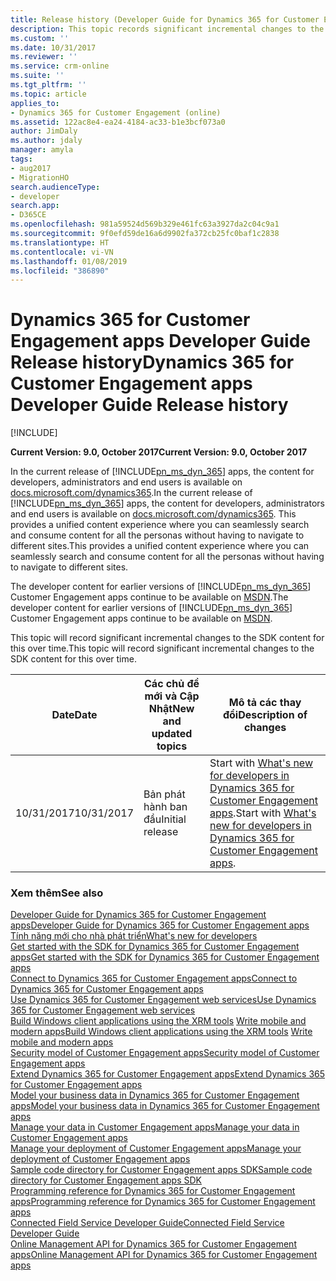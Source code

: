 ```yaml
---
title: Release history (Developer Guide for Dynamics 365 for Customer Engagement apps) | MicrosoftDocs
description: This topic records significant incremental changes to the SDK content for this release for this over time.
ms.custom: ''
ms.date: 10/31/2017
ms.reviewer: ''
ms.service: crm-online
ms.suite: ''
ms.tgt_pltfrm: ''
ms.topic: article
applies_to:
- Dynamics 365 for Customer Engagement (online)
ms.assetid: 122ac8e4-ea24-4184-ac33-b1e3bcf073a0
author: JimDaly
ms.author: jdaly
manager: amyla
tags:
- aug2017
- MigrationHO
search.audienceType:
- developer
search.app:
- D365CE
ms.openlocfilehash: 981a59524d569b329e461fc63a3927da2c04c9a1
ms.sourcegitcommit: 9f0efd59de16a6d9902fa372cb25fc0baf1c2838
ms.translationtype: HT
ms.contentlocale: vi-VN
ms.lasthandoff: 01/08/2019
ms.locfileid: "386890"
---
```

# <a name="dynamics-365-for-customer-engagement-apps-developer-guide-release-history"></a><span data-ttu-id="0b279-103">Dynamics 365 for Customer Engagement apps Developer Guide Release history</span><span class="sxs-lookup"><span data-stu-id="0b279-103">Dynamics 365 for Customer Engagement apps Developer Guide Release history</span></span>

[!INCLUDE[](../includes/cc_applies_to_update_9_0_0.md)]

<span data-ttu-id="0b279-104">**Current Version: 9.0, October 2017**</span><span class="sxs-lookup"><span data-stu-id="0b279-104">**Current Version: 9.0, October 2017**</span></span>

<span data-ttu-id="0b279-105">In the current release of [!INCLUDE[pn_ms_dyn_365](../includes/pn-ms-dyn-365.md)] apps, the content for developers, administrators and end users is available on [docs.microsoft.com/dynamics365](https://docs.microsoft.com/dynamics365).</span><span class="sxs-lookup"><span data-stu-id="0b279-105">In the current release of [!INCLUDE[pn_ms_dyn_365](../includes/pn-ms-dyn-365.md)] apps, the content for developers, administrators and end users is available on [docs.microsoft.com/dynamics365](https://docs.microsoft.com/dynamics365).</span></span> <span data-ttu-id="0b279-106">This provides a unified content experience where you can seamlessly search and consume content for all the personas without having to navigate to different sites.</span><span class="sxs-lookup"><span data-stu-id="0b279-106">This provides a unified content experience where you can seamlessly search and consume content for all the personas without having to navigate to different sites.</span></span>

<span data-ttu-id="0b279-107">The developer content for earlier versions of [!INCLUDE[pn_ms_dyn_365](../includes/pn-ms-dyn-365.md)] Customer Engagement apps continue to be available on [MSDN](https://msdn.microsoft.com/library/hh547453.aspx).</span><span class="sxs-lookup"><span data-stu-id="0b279-107">The developer content for earlier versions of [!INCLUDE[pn_ms_dyn_365](../includes/pn-ms-dyn-365.md)] Customer Engagement apps continue to be available on [MSDN](https://msdn.microsoft.com/library/hh547453.aspx).</span></span>

<span data-ttu-id="0b279-108">This topic will record significant incremental changes to the SDK content for this over time.</span><span class="sxs-lookup"><span data-stu-id="0b279-108">This topic will record significant incremental changes to the SDK content for this over time.</span></span>


|<span data-ttu-id="0b279-109">Date</span><span class="sxs-lookup"><span data-stu-id="0b279-109">Date</span></span>|<span data-ttu-id="0b279-110">Các chủ đề mới và Cập Nhật</span><span class="sxs-lookup"><span data-stu-id="0b279-110">New and updated topics</span></span>|<span data-ttu-id="0b279-111">Mô tả các thay đổi</span><span class="sxs-lookup"><span data-stu-id="0b279-111">Description of changes</span></span>|  
|---------|---------|---------|
|<span data-ttu-id="0b279-112">10/31/2017</span><span class="sxs-lookup"><span data-stu-id="0b279-112">10/31/2017</span></span>|<span data-ttu-id="0b279-113">Bản phát hành ban đầu</span><span class="sxs-lookup"><span data-stu-id="0b279-113">Initial release</span></span>     | <span data-ttu-id="0b279-114">Start with  [What's new for developers in Dynamics 365 for Customer Engagement apps](https://go.microsoft.com/fwlink/?linkid=853945).</span><span class="sxs-lookup"><span data-stu-id="0b279-114">Start with  [What's new for developers in Dynamics 365 for Customer Engagement apps](https://go.microsoft.com/fwlink/?linkid=853945).</span></span>      |



### <a name="see-also"></a><span data-ttu-id="0b279-115">Xem thêm</span><span class="sxs-lookup"><span data-stu-id="0b279-115">See also</span></span>

[<span data-ttu-id="0b279-116">Developer Guide for Dynamics 365 for Customer Engagement apps</span><span class="sxs-lookup"><span data-stu-id="0b279-116">Developer Guide for Dynamics 365 for Customer Engagement apps</span></span>](developer-guide.md)<br />
[<span data-ttu-id="0b279-117">Tính năng mới cho nhà phát triển</span><span class="sxs-lookup"><span data-stu-id="0b279-117">What's new for developers</span></span>](whats-new-developers.md)<br />
[<span data-ttu-id="0b279-118">Get started with the SDK for Dynamics 365 for Customer Engagement apps</span><span class="sxs-lookup"><span data-stu-id="0b279-118">Get started with the SDK for Dynamics 365 for Customer Engagement apps</span></span>](get-started-sdk.md)<br />
[<span data-ttu-id="0b279-119">Connect to Dynamics 365 for Customer Engagement apps</span><span class="sxs-lookup"><span data-stu-id="0b279-119">Connect to Dynamics 365 for Customer Engagement apps</span></span>](connect-customer-engagement.md)<br />
[<span data-ttu-id="0b279-120">Use Dynamics 365 for Customer Engagement web services</span><span class="sxs-lookup"><span data-stu-id="0b279-120">Use Dynamics 365 for Customer Engagement web services</span></span>](use-microsoft-dynamics-365-web-services.md)<br />
<span data-ttu-id="0b279-121">[Build Windows client applications using the XRM tools](build-windows-client-applications-xrm-tools.md)
[Write mobile and modern apps](write-mobile-modern-apps.md)</span><span class="sxs-lookup"><span data-stu-id="0b279-121">[Build Windows client applications using the XRM tools](build-windows-client-applications-xrm-tools.md)
[Write mobile and modern apps](write-mobile-modern-apps.md)</span></span><br />
[<span data-ttu-id="0b279-122">Security model of Customer Engagement apps</span><span class="sxs-lookup"><span data-stu-id="0b279-122">Security model of Customer Engagement apps</span></span>](security-dev/security-model.md)<br />
[<span data-ttu-id="0b279-123">Extend Dynamics 365 for Customer Engagement apps</span><span class="sxs-lookup"><span data-stu-id="0b279-123">Extend Dynamics 365 for Customer Engagement apps</span></span>](extend-customer-engagement.md)<br />
[<span data-ttu-id="0b279-124">Model your business data in Dynamics 365 for Customer Engagement apps</span><span class="sxs-lookup"><span data-stu-id="0b279-124">Model your business data in Dynamics 365 for Customer Engagement apps</span></span>](model-business-data.md)<br />
[<span data-ttu-id="0b279-125">Manage your data in Customer Engagement apps</span><span class="sxs-lookup"><span data-stu-id="0b279-125">Manage your data in Customer Engagement apps</span></span>](manage-data.md)<br />
[<span data-ttu-id="0b279-126">Manage your deployment of Customer Engagement apps</span><span class="sxs-lookup"><span data-stu-id="0b279-126">Manage your deployment of Customer Engagement apps</span></span>](manage-deployment.md)<br />
[<span data-ttu-id="0b279-127">Sample code directory for Customer Engagement apps SDK</span><span class="sxs-lookup"><span data-stu-id="0b279-127">Sample code directory for Customer Engagement apps SDK</span></span>](sample-code-directory.md)<br />
[<span data-ttu-id="0b279-128">Programming reference for Dynamics 365 for Customer Engagement apps</span><span class="sxs-lookup"><span data-stu-id="0b279-128">Programming reference for Dynamics 365 for Customer Engagement apps</span></span>](programming-reference.md)<br />
[<span data-ttu-id="0b279-129">Connected Field Service Developer Guide</span><span class="sxs-lookup"><span data-stu-id="0b279-129">Connected Field Service Developer Guide</span></span>](connected-field-service-developer-guide.md)<br />
[<span data-ttu-id="0b279-130">Online Management API for Dynamics 365 for Customer Engagement apps</span><span class="sxs-lookup"><span data-stu-id="0b279-130">Online Management API for Dynamics 365 for Customer Engagement apps</span></span>](online-management-api.md)

